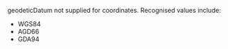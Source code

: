 geodeticDatum not supplied for coordinates. Recognised values include:

  * WGS84
  * AGD66
  * GDA94